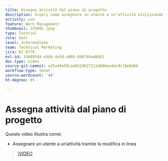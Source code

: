 ```yaml
---
title: Assegna attività dal piano di progetto
description: Scopri come assegnare un utente a un’attività utilizzando la modifica in linea in un [!DNL  Workfront] progetto.
activity: use
feature: Work Management
thumbnail: 335092.jpeg
type: Tutorial
role: User
level: Intermediate
team: Technical Marketing
jira: KT-8779
exl-id: 14b893d4-e3bb-4e5d-a06b-99b744ad6b61
doc-type: video
source-git-commit: a25a49e59ca483246271214886ea4dc9c10e8d66
workflow-type: tm+mt
source-wordcount: '44'
ht-degree: 0%

---
```


# Assegna attività dal piano di progetto

Questo video illustra come:

* Assegnare un utente a un’attività tramite la modifica in linea

>[!VIDEO](https://video.tv.adobe.com/v/335092/?quality=12&learn=on)

<!---
learn more urls:
Notifications: Information about work assigned to me
Assign tasks
Personal time overview
Make smart assignments
Modify multiple user assignments in a task list
--->
